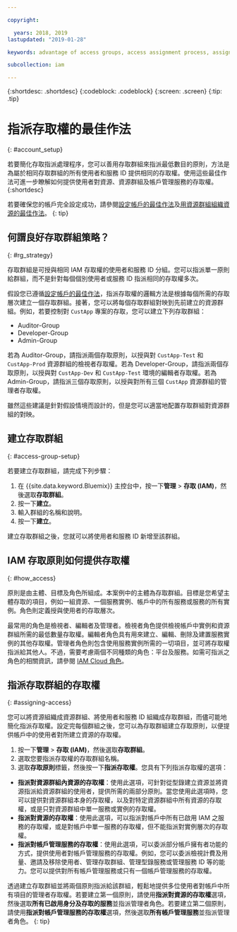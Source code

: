 ```yaml
---

copyright:

  years: 2018, 2019
lastupdated: "2019-01-28"

keywords: advantage of access groups, access assignment process, assign access, best practice, access management, strategy

subcollection: iam

---
```


{:shortdesc: .shortdesc}
{:codeblock: .codeblock}
{:screen: .screen}
{:tip: .tip}

# 指派存取權的最佳作法
{: #account_setup}

若要簡化存取指派處理程序，您可以善用存取群組來指派最低數目的原則，方法是為屬於相同存取群組的所有使用者和服務 ID 提供相同的存取權。使用這些最佳作法可進一步瞭解如何提供使用者對資源、資源群組及帳戶管理服務的存取權。
{:shortdesc}

若要確保您的帳戶完全設定成功，請參閱[設定帳戶的最佳作法](/docs/account?topic=account-account_setup#account_setup)及[用資源群組組織資源的最佳作法](/docs/resources?topic=resources-bp_resourcegroups#bp_resourcegroups)。
{: tip}

## 何謂良好存取群組策略？
{: #rg_strategy}

存取群組是可授與相同 IAM 存取權的使用者和服務 ID 分組。您可以指派單一原則給群組，而不是針對每個個別使用者或服務 ID 指派相同的存取權多次。

假設您已遵循[設定帳戶的最佳作法](/docs/account?topic=account-account_setup#account_setup)，指派存取權的邏輯方法是根據每個所需的存取層次建立一個存取群組。接著，您可以將每個存取群組對映到先前建立的資源群組。例如，若要控制對 `CustApp` 專案的存取，您可以建立下列存取群組：

* Auditor-Group
* Developer-Group
* Admin-Group

若為 Auditor-Group，請指派兩個存取原則，以授與對 `CustApp-Test` 和 `CustApp-Prod` 資源群組的檢視者存取權。若為 Developer-Group，請指派兩個存取原則，以授與對 `CustApp-Dev` 和 `CustApp-Test` 環境的編輯者存取權。若為 Admin-Group，請指派三個存取原則，以授與對所有三個 `CustApp` 資源群組的管理者存取權。

雖然這些建議是針對假設情境而設計的，但是您可以適當地配置存取群組對資源群組的對映。

## 建立存取群組
{: #access-group-setup}

若要建立存取群組，請完成下列步驟：

1. 在 {{site.data.keyword.Bluemix}} 主控台中，按一下**管理** &gt; **存取 (IAM)**，然後選取**存取群組**。
2. 按一下**建立**。
3. 輸入群組的名稱和說明。
4. 按一下**建立**。

建立存取群組之後，您就可以將使用者和服務 ID 新增至該群組。

## IAM 存取原則如何提供存取權
{: #how_access}

原則是由主體、目標及角色所組成。本案例中的主體為存取群組。目標是您希望主體存取的項目，例如一組資源、一個服務實例、帳戶中的所有服務或服務的所有實例。角色則定義授與使用者的存取層次。

最常用的角色是檢視者、編輯者及管理者。檢視者角色提供檢視帳戶中實例和資源群組所需的最低數量存取權。編輯者角色具有用來建立、編輯、刪除及建置服務實例的其他存取權。管理者角色則包含使用服務實例所需的一切項目，並可將存取權指派給其他人。不過，需要考慮兩個不同種類的角色：平台及服務。如需可指派之角色的相關資訊，請參閱 [IAM Cloud 角色](/docs/iam?topic=iam-userroles#iamusermanrol)。

## 指派存取群組的存取權
{: #assigning-access}

您可以將資源組織成資源群組、將使用者和服務 ID 組織成存取群組，而儘可能地簡化指派存取權。設定完每個群組之後，您可以為存取群組建立存取原則，以便提供帳戶中的使用者對所建立資源的存取權。

1. 按一下**管理** &gt; **存取 (IAM)**，然後選取**存取群組**。
2. 選取您要指派存取權的存取群組名稱。
3. 選取**存取原則**標籤，然後按一下**指派存取權**。您具有下列指派存取權的選項：

  * **指派對資源群組內資源的存取權**：使用此選項，可針對從型錄建立資源並將資源指派給資源群組的使用者，提供所需的兩部分原則。當您使用此選項時，您可以提供對資源群組本身的存取權，以及對特定資源群組中所有資源的存取權，或是只對資源群組中單一服務或實例的存取權。
  * **指派對資源的存取權**：使用此選項，可以指派對帳戶中所有已啟用 IAM 之服務的存取權，或是對帳戶中單一服務的存取權，但不能指派對實例層次的存取權。
  * **指派對帳戶管理服務的存取權**：使用此選項，可以委派部分帳戶擁有者功能的方式，提供使用者對帳戶管理服務的存取權。例如，您可以委派檢視計費及用量、邀請及移除使用者、管理存取群組、管理型錄服務或管理服務 ID 等的能力。您可以提供對所有帳戶管理服務或只有一個帳戶管理服務的存取權。

透過建立存取群組並將兩個原則指派給該群組，輕鬆地提供多位使用者對帳戶中所有項目的管理者存取權。若要建立第一個原則，請使用**指派對資源的存取權**選項，然後選取**所有已啟用身分及存取的服務**並指派管理者角色。若要建立第二個原則，請使用**指派對帳戶管理服務的存取權**選項，然後選取**所有帳戶管理服務**並指派管理者角色。
{: tip}
